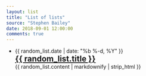 ```yaml
---
layout: list
title: "List of lists"
source: "Stephen Bailey"
date: 2018-09-01 12:00:00
comments: true
---
```


<ul class="post-page-list">
  <li>
    <span class="post-meta" style="padding: 0 0 0 0; margin: 0 0 0 0">{{ random_list.date | date: "%b %-d, %Y" }}</span>
    <h2 style="padding: 0 0 0 0; margin: 0 0 0 0"><a class="post-link" href="{{ random_list.url | prepend: site.baseurl }}" style="padding: 0 0;">{{ random_list.title }}</a></h2>
    <span class="post-excerpt" style="padding: 0 0 0 0; margin: 0 0 0 0">{{ random_list.content | markdownify | strip_html }}</span>
  </li>
</ul>
